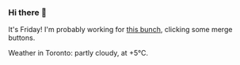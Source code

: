 ### Hi there :wave:

It's Friday! I'm probably working for [this bunch](https://github.com/kohofinancial), clicking some merge buttons.

Weather in Toronto: partly cloudy, at +5°C.
